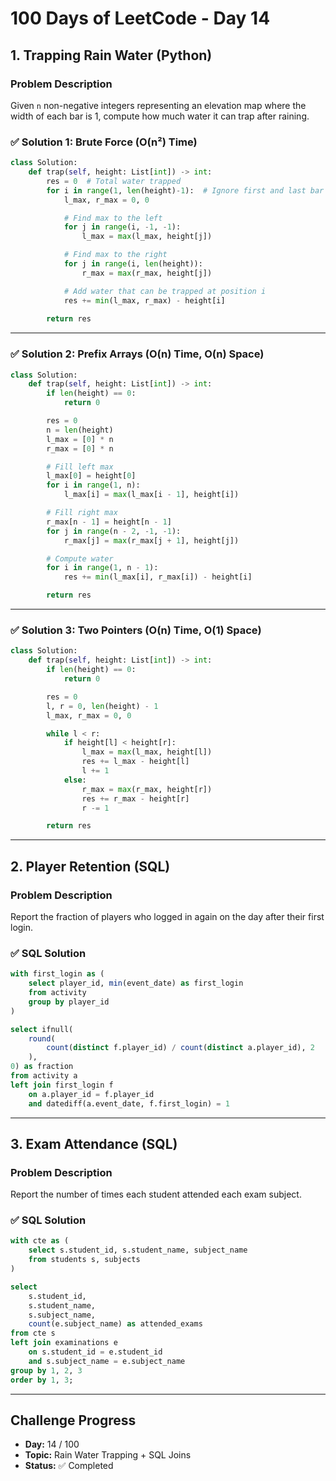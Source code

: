 # 100 Days of LeetCode - Day 14

## 1. Trapping Rain Water (Python)

### Problem Description
Given `n` non-negative integers representing an elevation map where the width of each bar is 1, compute how much water it can trap after raining.

### ✅ Solution 1: Brute Force (O(n²) Time)

```python
class Solution:
    def trap(self, height: List[int]) -> int:
        res = 0  # Total water trapped
        for i in range(1, len(height)-1):  # Ignore first and last bar
            l_max, r_max = 0, 0

            # Find max to the left
            for j in range(i, -1, -1):
                l_max = max(l_max, height[j])

            # Find max to the right
            for j in range(i, len(height)):
                r_max = max(r_max, height[j])

            # Add water that can be trapped at position i
            res += min(l_max, r_max) - height[i]
        
        return res
```

---

### ✅ Solution 2: Prefix Arrays (O(n) Time, O(n) Space)

```python
class Solution:
    def trap(self, height: List[int]) -> int:
        if len(height) == 0:
            return 0

        res = 0
        n = len(height)
        l_max = [0] * n
        r_max = [0] * n

        # Fill left max
        l_max[0] = height[0]
        for i in range(1, n):
            l_max[i] = max(l_max[i - 1], height[i])

        # Fill right max
        r_max[n - 1] = height[n - 1]
        for j in range(n - 2, -1, -1):
            r_max[j] = max(r_max[j + 1], height[j])

        # Compute water
        for i in range(1, n - 1):
            res += min(l_max[i], r_max[i]) - height[i]

        return res
```

---

### ✅ Solution 3: Two Pointers (O(n) Time, O(1) Space)

```python
class Solution:
    def trap(self, height: List[int]) -> int:
        if len(height) == 0:
            return 0

        res = 0
        l, r = 0, len(height) - 1
        l_max, r_max = 0, 0

        while l < r:
            if height[l] < height[r]:
                l_max = max(l_max, height[l])
                res += l_max - height[l]
                l += 1
            else:
                r_max = max(r_max, height[r])
                res += r_max - height[r]
                r -= 1

        return res
```

---

## 2. Player Retention (SQL)

### Problem Description
Report the fraction of players who logged in again on the day after their first login.

### ✅ SQL Solution

```sql
with first_login as (
    select player_id, min(event_date) as first_login
    from activity 
    group by player_id
)

select ifnull(
    round(
        count(distinct f.player_id) / count(distinct a.player_id), 2
    ), 
0) as fraction
from activity a 
left join first_login f
    on a.player_id = f.player_id
    and datediff(a.event_date, f.first_login) = 1
```

---

## 3. Exam Attendance (SQL)

### Problem Description
Report the number of times each student attended each exam subject.

### ✅ SQL Solution

```sql
with cte as (
    select s.student_id, s.student_name, subject_name
    from students s, subjects
)

select 
    s.student_id, 
    s.student_name, 
    s.subject_name, 
    count(e.subject_name) as attended_exams
from cte s 
left join examinations e
    on s.student_id = e.student_id
    and s.subject_name = e.subject_name
group by 1, 2, 3
order by 1, 3;
```

---

## Challenge Progress

- **Day:** 14 / 100  
- **Topic:** Rain Water Trapping + SQL Joins  
- **Status:** ✅ Completed
